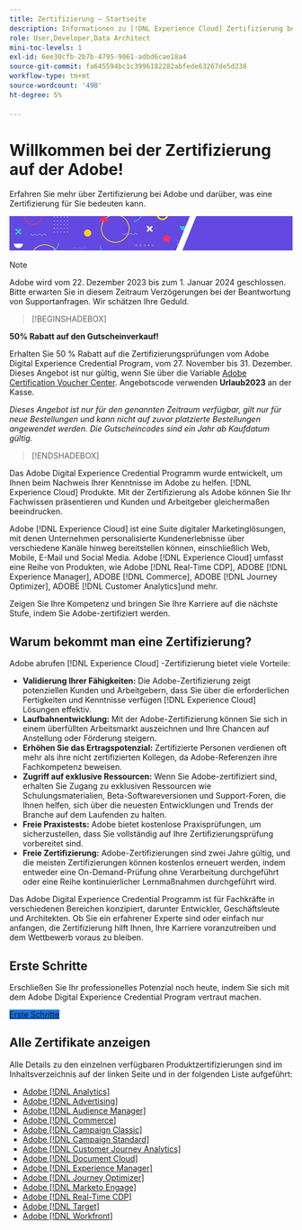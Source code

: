 ```yaml
---
title: Zertifizierung – Startseite
description: Informationen zu [!DNL Experience Cloud] Zertifizierung bei Adobe. Finden Sie heraus, was eine Zertifizierung für Sie bedeuten kann.
role: User,Developer,Data Architect
mini-toc-levels: 1
exl-id: 6ee30cfb-2b7b-4795-9061-adbd6cae18a4
source-git-commit: fa645594bc1c3996182282abfede63267de5d238
workflow-type: tm+mt
source-wordcount: '498'
ht-degree: 5%

---
```


# Willkommen bei der Zertifizierung auf der Adobe!

Erfahren Sie mehr über Zertifizierung bei Adobe und darüber, was eine Zertifizierung für Sie bedeuten kann.

![Banner](/help/certifications/assets/home_banner_smallwide.png)

>[!NOTE]
>
>Adobe wird vom 22. Dezember 2023 bis zum 1. Januar 2024 geschlossen. Bitte erwarten Sie in diesem Zeitraum Verzögerungen bei der Beantwortung von Supportanfragen. Wir schätzen Ihre Geduld.

>[!BEGINSHADEBOX]

**50% Rabatt auf den Gutscheinverkauf!**

Erhalten Sie 50 % Rabatt auf die Zertifizierungsprüfungen vom Adobe Digital Experience Credential Program, vom 27. November bis 31. Dezember. Dieses Angebot ist nur gültig, wenn Sie über die Variable [Adobe Certification Voucher Center](https://market.xvoucher.com/adobe). Angebotscode verwenden **Urlaub2023** an der Kasse.

<i>Dieses Angebot ist nur für den genannten Zeitraum verfügbar, gilt nur für neue Bestellungen und kann nicht auf zuvor platzierte Bestellungen angewendet werden. Die Gutscheincodes sind ein Jahr ab Kaufdatum gültig.</i>

>[!ENDSHADEBOX]

Das Adobe Digital Experience Credential Programm wurde entwickelt, um Ihnen beim Nachweis Ihrer Kenntnisse im Adobe zu helfen. [!DNL Experience Cloud] Produkte. Mit der Zertifizierung als Adobe können Sie Ihr Fachwissen präsentieren und Kunden und Arbeitgeber gleichermaßen beeindrucken.

Adobe [!DNL Experience Cloud] ist eine Suite digitaler Marketinglösungen, mit denen Unternehmen personalisierte Kundenerlebnisse über verschiedene Kanäle hinweg bereitstellen können, einschließlich Web, Mobile, E-Mail und Social Media. Adobe [!DNL Experience Cloud] umfasst eine Reihe von Produkten, wie Adobe [!DNL Real-Time CDP], ADOBE [!DNL Experience Manager], ADOBE [!DNL Commerce], ADOBE [!DNL Journey Optimizer], ADOBE [!DNL Customer Analytics]und mehr.

Zeigen Sie Ihre Kompetenz und bringen Sie Ihre Karriere auf die nächste Stufe, indem Sie Adobe-zertifiziert werden.

## Warum bekommt man eine Zertifizierung?

Adobe abrufen [!DNL Experience Cloud] -Zertifizierung bietet viele Vorteile:

* **Validierung Ihrer Fähigkeiten:** Die Adobe-Zertifizierung zeigt potenziellen Kunden und Arbeitgebern, dass Sie über die erforderlichen Fertigkeiten und Kenntnisse verfügen [!DNL Experience Cloud] Lösungen effektiv.
* **Laufbahnentwicklung:** Mit der Adobe-Zertifizierung können Sie sich in einem überfüllten Arbeitsmarkt auszeichnen und Ihre Chancen auf Anstellung oder Förderung steigern.
* **Erhöhen Sie das Ertragspotenzial:** Zertifizierte Personen verdienen oft mehr als ihre nicht zertifizierten Kollegen, da Adobe-Referenzen ihre Fachkompetenz beweisen.
* **Zugriff auf exklusive Ressourcen:** Wenn Sie Adobe-zertifiziert sind, erhalten Sie Zugang zu exklusiven Ressourcen wie Schulungsmaterialien, Beta-Softwareversionen und Support-Foren, die Ihnen helfen, sich über die neuesten Entwicklungen und Trends der Branche auf dem Laufenden zu halten.
* **Freie Praxistests:** Adobe bietet kostenlose Praxisprüfungen, um sicherzustellen, dass Sie vollständig auf Ihre Zertifizierungsprüfung vorbereitet sind.
* **Freie Zertifizierung:** Adobe-Zertifizierungen sind zwei Jahre gültig, und die meisten Zertifizierungen können kostenlos erneuert werden, indem entweder eine On-Demand-Prüfung ohne Verarbeitung durchgeführt oder eine Reihe kontinuierlicher Lernmaßnahmen durchgeführt wird.

Das Adobe Digital Experience Credential Programm ist für Fachkräfte in verschiedenen Bereichen konzipiert, darunter Entwickler, Geschäftsleute und Architekten. Ob Sie ein erfahrener Experte sind oder einfach nur anfangen, die Zertifizierung hilft Ihnen, Ihre Karriere voranzutreiben und dem Wettbewerb voraus zu bleiben.

## Erste Schritte

Erschließen Sie Ihr professionelles Potenzial noch heute, indem Sie sich mit dem Adobe Digital Experience Credential Program vertraut machen.

<a href="https://experienceleague.adobe.com/docs/certification/certification/getting-started.html" target="_blank" class="spectrum-Button spectrum-Button--fill spectrum-Button--accent spectrum-Button--sizeM is-margin-bottom-big-big at-element-click-tracking" style="background-color:#1473E6"><span class="spectrum-Button-label has-no-wrap">Erste Schritte</span></a>


## Alle Zertifikate anzeigen

Alle Details zu den einzelnen verfügbaren Produktzertifizierungen sind im Inhaltsverzeichnis auf der linken Seite und in der folgenden Liste aufgeführt:

* [Adobe [!DNL Analytics]](/help/certifications/aa/aa-overview.md)
* [Adobe [!DNL Advertising]](/help/certifications/aac/aac-overview.md)
* [Adobe [!DNL Audience Manager]](/help/certifications/aam/aam-overview.md)
* [Adobe [!DNL Commerce]](/help/certifications/ac/ac-overview.md)
* [Adobe [!DNL Campaign Classic]](/help/certifications/acc/acc-overview.md)
* [Adobe [!DNL Campaign Standard]](/help/certifications/acs/acs-overview.md)
* [Adobe [!DNL Customer Journey Analytics]](/help/certifications/acja/acja-overview.md)
* [Adobe [!DNL Document Cloud]](/help/certifications/adc/adc-overview.md)
* [Adobe [!DNL Experience Manager]](/help/certifications/aem/aem-overview.md)
* [Adobe [!DNL Journey Optimizer]](/help/certifications/ajo/ajo-overview.md)
* [Adobe [!DNL Marketo Engage]](/help/certifications/ame/ame-overview.md)
* [Adobe [!DNL Real-Time CDP]](/help/certifications/rtcdp/rtcdp-overview.md)
* [Adobe [!DNL Target]](/help/certifications/at/at-overview.md)
* [Adobe [!DNL Workfront]](/help/certifications/aw/aw-overview.md)
